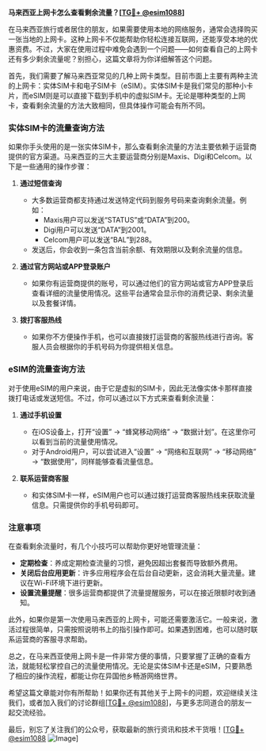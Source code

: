 **马来西亚上网卡怎么查看剩余流量？[[TG💪+ @esim1088](https://t.me/s/esim1088)]**

在马来西亚旅行或者居住的朋友，如果需要使用本地的网络服务，通常会选择购买一张当地的上网卡。这种上网卡不仅能帮助你轻松连接互联网，还能享受本地的优惠资费。不过，大家在使用过程中难免会遇到一个问题——如何查看自己的上网卡还有多少剩余流量呢？别担心，这篇文章将为你详细解答这个问题。

首先，我们需要了解马来西亚常见的几种上网卡类型。目前市面上主要有两种主流的上网卡：实体SIM卡和电子SIM卡（eSIM）。实体SIM卡是我们常见的那种小卡片，而eSIM则是可以直接下载到手机中的虚拟SIM卡。无论是哪种类型的上网卡，查看剩余流量的方法大致相同，但具体操作可能会有所不同。

### 实体SIM卡的流量查询方法

如果你手头使用的是一张实体SIM卡，那么查看剩余流量的方法主要依赖于运营商提供的官方渠道。马来西亚的三大主要运营商分别是Maxis、Digi和Celcom。以下是一些通用的操作步骤：

1. **通过短信查询**
   - 大多数运营商都支持通过发送特定代码到服务号码来查询剩余流量。例如：
     - Maxis用户可以发送“STATUS”或“DATA”到200。
     - Digi用户可以发送“DATA”到2001。
     - Celcom用户可以发送“BAL”到288。
   - 发送后，你会收到一条包含当前余额、有效期限以及剩余流量的信息。

2. **通过官方网站或APP登录账户**
   - 如果你有运营商提供的账号，可以通过他们的官方网站或官方APP登录后查看详细的流量使用情况。这些平台通常会显示你的消费记录、剩余流量以及套餐详情。

3. **拨打客服热线**
   - 如果你不方便操作手机，也可以直接拨打运营商的客服热线进行咨询。客服人员会根据你的手机号码为你提供相关信息。

### eSIM的流量查询方法

对于使用eSIM的用户来说，由于它是虚拟的SIM卡，因此无法像实体卡那样直接拨打电话或发送短信。不过，你可以通过以下方式来查看剩余流量：

1. **通过手机设置**
   - 在iOS设备上，打开“设置” -> “蜂窝移动网络” -> “数据计划”。在这里你可以看到当前的流量使用情况。
   - 对于Android用户，可以尝试进入“设置” -> “网络和互联网” -> “移动网络” -> “数据使用”，同样能够查看流量信息。

2. **联系运营商客服**
   - 和实体SIM卡一样，eSIM用户也可以通过拨打运营商客服热线来获取流量信息。只需提供你的手机号码即可。

### 注意事项

在查看剩余流量时，有几个小技巧可以帮助你更好地管理流量：

- **定期检查**：养成定期检查流量的习惯，避免因超出套餐而导致额外费用。
- **关闭后台应用更新**：许多应用程序会在后台自动更新，这会消耗大量流量。建议在Wi-Fi环境下进行更新。
- **设置流量提醒**：很多运营商都提供了流量提醒服务，可以在接近限额时收到通知。

此外，如果你是第一次使用马来西亚的上网卡，可能还需要激活它。一般来说，激活过程很简单，只需按照说明书上的指引操作即可。如果遇到困难，也可以随时联系运营商的客服寻求帮助。

总之，在马来西亚使用上网卡是一件非常方便的事情，只要掌握了正确的查看方法，就能轻松掌控自己的流量使用情况。无论是实体SIM卡还是eSIM，只要熟悉了相应的操作流程，都能让你在异国他乡畅游网络世界。

希望这篇文章能对你有所帮助！如果你还有其他关于上网卡的问题，欢迎继续关注我们，或者加入我们的讨论群组[[TG💪+ @esim1088](https://t.me/s/esim1088)]，与更多志同道合的朋友一起交流经验。

最后，别忘了关注我们的公众号，获取最新的旅行资讯和技术干货哦！[[TG💪+ @esim1088](https://t.me/s/esim1088) ![Image](https://i.postimg.cc/4NQfJmqS/Snipaste-2025-05-13-00-14-12.png)]